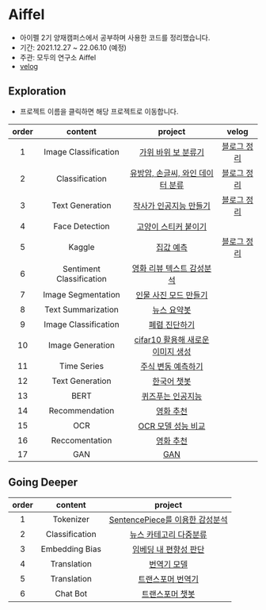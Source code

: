 # Aiffel
- 아이펠 2기 양재캠퍼스에서 공부하며 사용한 코드를 정리했습니다.
- 기간: 2021.12.27 ~ 22.06.10 (예정)
- 주관: 모두의 연구소 Aiffel
- [velog](https://velog.io/@gongsam/series/Aiffel-%EC%95%84%EC%9D%B4%ED%8E%A0)

## Exploration

- 프로젝트 이름을 클릭하면 해당 프로젝트로 이동합니다.

|order|content|project|velog|
|:-:|:---:|:---:|:-:|
|1|Image Classification|[가위 바위 보 분류기](https://github.com/Yeyeong99/Aiffel/blob/main/%EB%94%A5%EB%9F%AC%EB%8B%9D%20%EC%8B%A4%EC%8A%B5/exp01_%EA%B0%80%EC%9C%84%EB%B0%94%EC%9C%84%EB%B3%B4%20%EB%B6%84%EB%A5%98%EA%B8%B0.ipynb)|[블로그 정리](https://velog.io/@gongsam/%EA%B0%80%EC%9C%84-%EB%B0%94%EC%9C%84-%EB%B3%B4-%EC%9D%B4%EB%AF%B8%EC%A7%80-%ED%95%99%EC%8A%B5-%EB%AA%A8%EB%8D%B8-%EB%B3%B5%EC%8A%B5)|
|2|Classification|[유방암, 손글씨, 와인 데이터 분류](https://github.com/Yeyeong99/Aiffel/tree/main/%EB%A8%B8%EC%8B%A0%EB%9F%AC%EB%8B%9D%20%EC%8B%A4%EC%8A%B5/%EC%96%91%EC%9E%AC%208%EC%9D%BC%EC%B0%A8)|[블로그 정리](https://velog.io/@gongsam/%EB%A8%B8%EC%8B%A0%EB%9F%AC%EB%8B%9D-%EB%AA%A8%EB%8D%B8-%EB%B9%84%EA%B5%90-2-SVM-SGD-Logistic-Regression)|
|3|Text Generation|[작사가 인공지능 만들기](https://github.com/Yeyeong99/Aiffel/blob/main/%EB%94%A5%EB%9F%AC%EB%8B%9D%20%EC%8B%A4%EC%8A%B5/exp03_%EC%9E%91%EC%82%AC%EA%B0%80%20%EC%9D%B8%EA%B3%B5%EC%A7%80%EB%8A%A5%20%EB%A7%8C%EB%93%A4%EA%B8%B0.ipynb)|[블로그 정리](https://velog.io/@gongsam/LSTM-%EA%B8%B0%EB%B3%B8-%EA%B0%9C%EB%85%90)|
|4|Face Detection|[고양이 스티커 붙이기](https://github.com/Yeyeong99/Aiffel/blob/main/%EB%A8%B8%EC%8B%A0%EB%9F%AC%EB%8B%9D%20%EC%8B%A4%EC%8A%B5/%EC%96%91%EC%9E%AC_12%EC%9D%BC%EC%B0%A8_%EC%8B%A4%EC%8A%B5.ipynb)||
|5|Kaggle|[집값 예측](https://github.com/Yeyeong99/Aiffel/blob/main/%EB%A8%B8%EC%8B%A0%EB%9F%AC%EB%8B%9D%20%EC%8B%A4%EC%8A%B5/exp_05_%EC%BA%90%EA%B8%80_%EA%B2%BD%EC%A7%84_%EB%8C%80%ED%9A%8C.ipynb)|[블로그 정리](https://velog.io/@gongsam/Kaggle-%EC%A7%91%EA%B0%92-%EC%98%88%EC%B8%A1)|
|6|Sentiment Classification|[영화 리뷰 텍스트 감성분석](https://github.com/Yeyeong99/Aiffel/blob/main/%EB%94%A5%EB%9F%AC%EB%8B%9D%20%EC%8B%A4%EC%8A%B5/exp06_%EC%98%81%ED%99%94%EB%A6%AC%EB%B7%B0%20%EA%B0%90%EC%84%B1%EB%B6%84%EC%84%9D.ipynb)||
|7|Image Segmentation|[인물 사진 모드 만들기](https://github.com/Yeyeong99/Aiffel/blob/main/%EB%94%A5%EB%9F%AC%EB%8B%9D%20%EC%8B%A4%EC%8A%B5/exp07_%EC%9D%B8%EB%AC%BC%EC%82%AC%EC%A7%84.ipynb)||
|8|Text Summarization|[뉴스 요약봇](https://github.com/Yeyeong99/Aiffel/blob/main/%EB%94%A5%EB%9F%AC%EB%8B%9D%20%EC%8B%A4%EC%8A%B5/exp08_%EB%89%B4%EC%8A%A4%EC%9A%94%EC%95%BD%EB%B4%87.ipynb)||
|9|Image Classification|[폐렴 진단하기](https://github.com/Yeyeong99/Aiffel/blob/main/%EB%94%A5%EB%9F%AC%EB%8B%9D%20%EC%8B%A4%EC%8A%B5/exp09_%ED%8F%90%EB%A0%B4%20%EC%A7%84%EB%8B%A8.ipynb)||
|10|Image Generation|[cifar10 활용해 새로운 이미지 생성](https://github.com/Yeyeong99/Aiffel/blob/main/%EB%94%A5%EB%9F%AC%EB%8B%9D%20%EC%8B%A4%EC%8A%B5/exp10_cifar%20%EC%9D%B4%EB%AF%B8%EC%A7%80%20%EC%83%9D%EC%84%B1.ipynb)||
|11|Time Series|[주식 변동 예측하기](https://github.com/Yeyeong99/Aiffel/blob/main/%EB%94%A5%EB%9F%AC%EB%8B%9D%20%EC%8B%A4%EC%8A%B5/exp11_%EC%A3%BC%EC%8B%9D%20%EB%B3%80%EB%8F%99%20%EC%98%88%EC%B8%A1.ipynb)||
|12|Text Generation|[한국어 챗봇](https://github.com/Yeyeong99/Aiffel/blob/main/%EB%94%A5%EB%9F%AC%EB%8B%9D%20%EC%8B%A4%EC%8A%B5/exp12_%ED%95%9C%EA%B5%AD%EC%96%B4%20%EC%B1%97%EB%B4%87.ipynb)||
|13|BERT|[퀴즈푸는 인공지능](https://github.com/Yeyeong99/Aiffel/blob/main/%EB%94%A5%EB%9F%AC%EB%8B%9D%20%EC%8B%A4%EC%8A%B5/exp13_%ED%80%B4%EC%A6%88%ED%91%B8%EB%8A%94%20%EC%9D%B8%EA%B3%B5%EC%A7%80%EB%8A%A5.ipynb)||
|14|Recommendation|[영화 추천](https://github.com/Yeyeong99/Aiffel/blob/main/%EB%94%A5%EB%9F%AC%EB%8B%9D%20%EC%8B%A4%EC%8A%B5/exp14_%EC%98%81%ED%99%94%20%EC%B6%94%EC%B2%9C.ipynb)||
|15|OCR|[OCR 모델 성능 비교](https://github.com/Yeyeong99/Aiffel/blob/main/%EB%94%A5%EB%9F%AC%EB%8B%9D%20%EC%8B%A4%EC%8A%B5/exp15_OCR%20%EB%AA%A8%EB%8D%B8%20%EC%84%B1%EB%8A%A5%20%EB%B9%84%EA%B5%90.ipynb)||
|16|Reccomentation|[영화 추천](https://github.com/Yeyeong99/Aiffel/blob/main/%EB%94%A5%EB%9F%AC%EB%8B%9D%20%EC%8B%A4%EC%8A%B5/exp16_%EC%98%81%ED%99%94%EC%98%88%EC%B8%A1.ipynb)||
|17|GAN|[GAN](https://github.com/Yeyeong99/Aiffel/blob/main/%EB%94%A5%EB%9F%AC%EB%8B%9D%20%EC%8B%A4%EC%8A%B5/exp17_GAN.ipynb)||

## Going Deeper
|order|content|project|
|:-:|:---:|:---:|
|1|Tokenizer|[SentencePiece를 이용한 감성분석](https://github.com/Yeyeong99/Aiffel/blob/main/Going%20Deeper/Gd02_SentencePiece.ipynb)|
|2|Classification|[뉴스 카테고리 다중분류](https://github.com/Yeyeong99/Aiffel/blob/main/Going%20Deeper/Gd04_%EB%89%B4%EC%8A%A4%20%EC%B9%B4%ED%85%8C%EA%B3%A0%EB%A6%AC%20%EB%8B%A4%EC%A4%91%EB%B6%84%EB%A5%98.ipynb)|
|3|Embedding Bias|[임베딩 내 편향성 판단](https://github.com/Yeyeong99/Aiffel/blob/main/Going%20Deeper/Gd06%EC%9E%84%EB%B2%A0%EB%94%A9_%EB%82%B4_%ED%8E%B8%ED%96%A5%EC%84%B1.ipynb)|
|4|Translation|[번역기 모델](https://github.com/Yeyeong99/Aiffel/blob/main/Going%20Deeper/Gd08_%EB%B2%88%EC%97%AD%EA%B8%B0_%EC%83%9D%EC%84%B1.ipynb)|
|5|Translation|[트랜스포머 번역기](https://github.com/Yeyeong99/Aiffel/blob/main/Going%20Deeper/Gd10_transformer_%EB%B2%88%EC%97%AD%EA%B8%B0.ipynb)|
|6|Chat Bot|[트랜스포머 챗봇](https://github.com/Yeyeong99/Aiffel/blob/main/Going%20Deeper/Gd12_%EB%B2%88%EC%97%AD_%EB%AA%A8%EB%8D%B8%EC%9D%84_%ED%99%9C%EC%9A%A9%ED%95%9C_%EC%B1%97%EB%B4%87_%EC%A0%9C%EC%9E%91.ipynb)|
